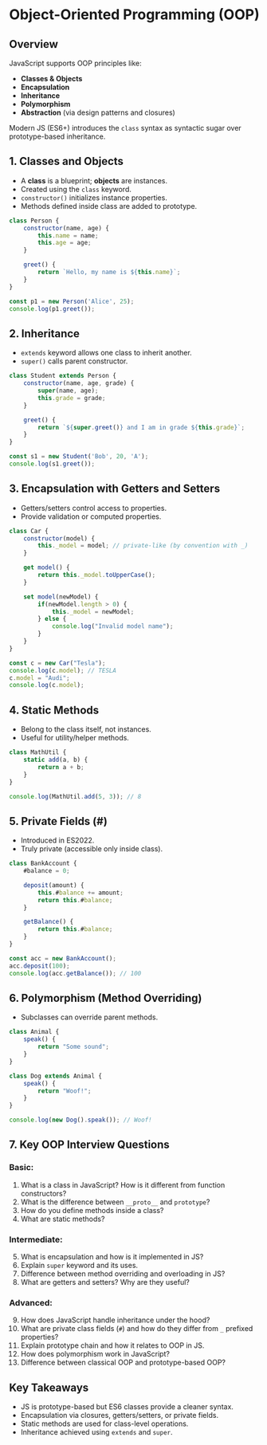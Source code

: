 # Object-Oriented Programming (OOP)

## **Overview**
JavaScript supports OOP principles like:
- **Classes & Objects**
- **Encapsulation**
- **Inheritance**
- **Polymorphism**
- **Abstraction** (via design patterns and closures)

Modern JS (ES6+) introduces the `class` syntax as syntactic sugar over prototype-based inheritance.

## **1. Classes and Objects**

- A **class** is a blueprint; **objects** are instances.
- Created using the `class` keyword.
- `constructor()` initializes instance properties.
- Methods defined inside class are added to prototype.

```js
class Person {
    constructor(name, age) {
        this.name = name;
        this.age = age;
    }

    greet() {
        return `Hello, my name is ${this.name}`;
    }
}

const p1 = new Person('Alice', 25);
console.log(p1.greet());
```

## **2. Inheritance**

* `extends` keyword allows one class to inherit another.
* `super()` calls parent constructor.

```js
class Student extends Person {
    constructor(name, age, grade) {
        super(name, age);
        this.grade = grade;
    }

    greet() {
        return `${super.greet()} and I am in grade ${this.grade}`;
    }
}

const s1 = new Student('Bob', 20, 'A');
console.log(s1.greet());
```

## **3. Encapsulation with Getters and Setters**

* Getters/setters control access to properties.
* Provide validation or computed properties.

```js
class Car {
    constructor(model) {
        this._model = model; // private-like (by convention with _)
    }

    get model() {
        return this._model.toUpperCase();
    }

    set model(newModel) {
        if(newModel.length > 0) {
            this._model = newModel;
        } else {
            console.log("Invalid model name");
        }
    }
}

const c = new Car("Tesla");
console.log(c.model); // TESLA
c.model = "Audi";
console.log(c.model);
```

## **4. Static Methods**

* Belong to the class itself, not instances.
* Useful for utility/helper methods.

```js
class MathUtil {
    static add(a, b) {
        return a + b;
    }
}

console.log(MathUtil.add(5, 3)); // 8
```

## **5. Private Fields (#)**

* Introduced in ES2022.
* Truly private (accessible only inside class).

```js
class BankAccount {
    #balance = 0;

    deposit(amount) {
        this.#balance += amount;
        return this.#balance;
    }

    getBalance() {
        return this.#balance;
    }
}

const acc = new BankAccount();
acc.deposit(100);
console.log(acc.getBalance()); // 100
```

## **6. Polymorphism (Method Overriding)**

* Subclasses can override parent methods.

```js
class Animal {
    speak() {
        return "Some sound";
    }
}

class Dog extends Animal {
    speak() {
        return "Woof!";
    }
}

console.log(new Dog().speak()); // Woof!
```

## **7. Key OOP Interview Questions**

### **Basic:**

1. What is a class in JavaScript? How is it different from function constructors?
2. What is the difference between `__proto__` and `prototype`?
3. How do you define methods inside a class?
4. What are static methods?

### **Intermediate:**

5. What is encapsulation and how is it implemented in JS?
6. Explain `super` keyword and its uses.
7. Difference between method overriding and overloading in JS?
8. What are getters and setters? Why are they useful?

### **Advanced:**

9. How does JavaScript handle inheritance under the hood?
10. What are private class fields (`#`) and how do they differ from `_` prefixed properties?
11. Explain prototype chain and how it relates to OOP in JS.
12. How does polymorphism work in JavaScript?
13. Difference between classical OOP and prototype-based OOP?

## **Key Takeaways**

* JS is prototype-based but ES6 classes provide a cleaner syntax.
* Encapsulation via closures, getters/setters, or private fields.
* Static methods are used for class-level operations.
* Inheritance achieved using `extends` and `super`.